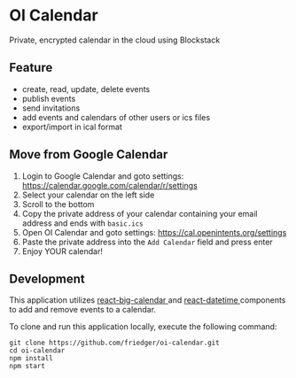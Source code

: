 # OI Calendar
Private, encrypted calendar in the cloud using Blockstack

## Feature
* create, read, update, delete events
* publish events
* send invitations
* add events and calendars of other users or ics files
* export/import in ical format
## Move from Google Calendar
1. Login to Google Calendar and goto settings: https://calendar.google.com/calendar/r/settings
1. Select your calendar on the left side
1. Scroll to the bottom
1. Copy the private address of your calendar containing your email address and ends with `basic.ics`
1. Open OI Calendar and goto settings: https://cal.openintents.org/settings
1. Paste the private address into the `Add Calendar` field and press enter
1. Enjoy YOUR calendar!

## Development
This application utilizes <a href="https://github.com/intljusticemission/react-big-calendar"> react-big-calendar </a> and 
<a href="https://github.com/YouCanBookMe/react-datetime"> react-datetime </a> components to add and remove events to a calendar.

To clone and run  this application locally, execute the following command:

```
git clone https://github.com/friedger/oi-calendar.git
cd oi-calendar
npm install
npm start
```

